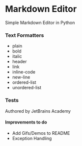 # Markdown Editor
Simple Markdown Editor in Python

### Text Formatters
* plain
* bold
* italic
* header
* link
* inline-code
* new-line
* ordered-list
* unordered-list

### Tests
Authored by JetBrains Academy

#### Improvements to do
* Add Gifs/Demos to README
* Exception Handling
